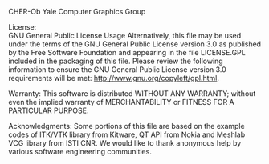 CHER-Ob 
Yale Computer Graphics Group

License:  
GNU General Public License Usage
Alternatively, this file may be used under the terms of the GNU General Public License version 3.0 as published by the Free Software Foundation and appearing in the file LICENSE.GPL included in the packaging of this file. Please review the following information to ensure the GNU General Public License version 3.0 requirements will be met:
http://www.gnu.org/copyleft/gpl.html.

Warranty: 
This software is distributed WITHOUT ANY WARRANTY; without even the implied warranty of MERCHANTABILITY or FITNESS FOR A PARTICULAR PURPOSE.

Acknowledgments:
Some portions of this file are based on the example codes of ITK/VTK library from Kitware, QT API from Nokia and Meshlab VCG library from ISTI CNR. We would like to thank anonymous help by various software engineering communities.
